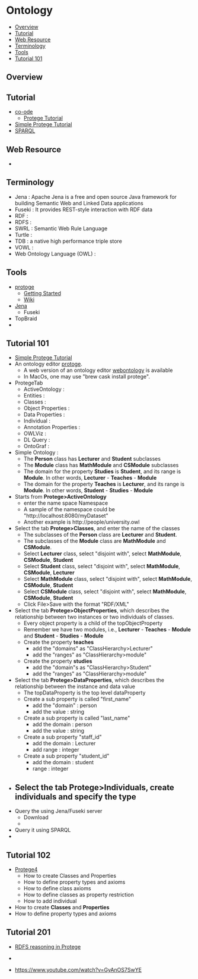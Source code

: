 
# Ontology

- [Overview](#overview)
- [Tutorial](#tutorial)
- [Web Resource](#web-resource)
- [Terminology](#terminology)
- [Tools](#tools)
- [Tutorial 101](#tutorial-101)

## Overview

## Tutorial 

- [co-ode](http://owl.cs.manchester.ac.uk/research/co-ode/)
    - [Protege Tutorial](http://mowl-power.cs.man.ac.uk/protegeowltutorial/resources/ProtegeOWLTutorialP4_v1_3.pdf)
- [Simple Protege Tutorial](https://www.youtube.com/watch?v=R9ERlUgvgwM&list=PLea0WJq13cnAfCC0azrCyquCN_tPelJN1)
- [SPARQL](https://www.youtube.com/watch?v=FvGndkpa4K0)


## Web Resource

- 

## Terminology

- Jena : Apache Jena is a free and open source Java framework for building Semantic Web and Linked Data applications
- Fuseki : It provides REST-style interaction with RDF data
- RDF  : 
- RDFS :
- SWRL : Semantic Web Rule Language
- Turtle :   
- TDB : a native high performance triple store
- VOWL :
- Web Ontology Language (OWL) : 


## Tools

- [protoge](https://protege.stanford.edu/)
    - [Getting Started](http://protegeproject.github.io/protege/getting-started/)
    - [Wiki](https://protegewiki.stanford.edu/wiki/Main_Page)
- [Jena](https://jena.apache.org/index.html)
    - Fuseki
- TopBraid
-  

## Tutorial 101

- [Simple Protege Tutorial](https://www.youtube.com/watch?v=R9ERlUgvgwM)
- An ontology editor [protoge](https://protege.stanford.edu/). 
    - A web version of an ontology editor [webontology](https://webprotege.stanford.edu/) is available
    - In MacOs, one may use "brew cask install protege". 
- ProtegeTab
    - ActiveOntology :     
    - Entities :
    - Classes : 
	- Object Properties : 
	- Data Properties : 
	- Individual : 
	- Annotation Properties : 
	- OWLViz : 
	- DL Query : 
	- OntoGraf : 
- Simple Ontology : 
    - The **Person** class has **Lecturer** and **Student** subclasses 
    - The **Module** class has **MathModule** and **CSModule** subclasses
    - The domain for the property **Studies** is **Student**, and its range is **Module**. In other words, **Lecturer** - **Teaches** - **Module** 
    - The domain for the property **Teaches** is **Lecturer**, and its range is **Module**. In other words, **Student** - **Studies** - **Module**
- Starts from **Protege>ActiveOntology**
    - enter the name space Namespace	
    - A sample of the namespace could be "http://localhost:8080/myDataset"
    - Another example is http://people/university.owl
- Select the tab **Protege>Classes**, and enter the name of the classes
    - The subclasses of the **Person** class are **Lecturer** and **Student**.
    - The subclasses of the **Module** class are **MathModule** and **CSModule**.
    - Select **Lecturer** class, select "disjoint with", select **MathModule**, **CSModule**, **Student**
    - Select **Student** class, select "disjoint with", select **MathModule**, **CSModule**, **Lecturer**
    - Select **MathModule** class, select "disjoint with", select **MathModule**, **CSModule**, **Student**
    - Select **CSModule** class, select "disjoint with", select **MathModule**, **CSModule**, **Student**
    - Click File>Save with the format "RDF/XML"
- Select the tab **Protege>ObjectProperties**, which describes the relationship between two instances or two individuals of classes.
    - Every object property is a child of the topObjectProperty
    - Remember we have two modules, i.e.,  **Lecturer** - **Teaches** - **Module** and **Student** - **Studies** - **Module**
    - Create the property **teaches**
        - add the "domains" as "ClassHierarchy>Lecturer"
        - add the "ranges" as "ClassHierarchy>module"
    - Create the property **studies** 
        - add the "domain"s as "ClassHierarchy>Student"
        - add the "ranges" as "ClassHierarchy>module"
- Select the tab **Protege>DataProperties**, which describes the relationship between the instance and data value
    - The topDataProperty is the top level dataProperty  
    - Create a sub property is called "first_name"
        - add the "domain" : person
        - add the value : string
    - Create a sub property is called "last_name"
        - add the domain : person
        - add the value : string
    - Create a sub property "staff_id"
        - add the domain : Lecturer
        - add range : integer        
    - Create a sub property "student_id"
        - add the domain : student              
        - range : integer        
- Select the tab **Protege>Individuals**, create individuals and specify the type
   -
- Query the using Jena/Fuseki server
   - Download 
   -   
- Query it using SPARQL
-       

   
## Tutorial 102


- [Protege4](https://www.youtube.com/watch?v=MbauHV2-XYw&list=PLD8uCWff9n-EG4KK2OAiPRSCPgNJXf49j)
    - How to create Classes and Properties
    - How to define property types and axioms
    - How to define class axioms
    - How to define classes as property restriction
    - How to add individual
- How to create **Classes** and **Properties**
- How to define property types and axioms


## Tutorial 201

- [RDFS reasoning in Protege](https://www.youtube.com/watch?v=GyAnOS7SwYE)
- 

- https://www.youtube.com/watch?v=GyAnOS7SwYE
